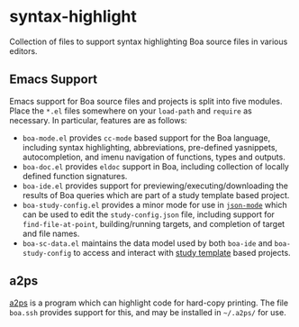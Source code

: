 # syntax-highlight
Collection of files to support syntax highlighting Boa source files in various editors.

## Emacs Support

Emacs support for Boa source files and projects is split into five
modules.  Place the `*.el` files somewhere on your `load-path` and
`require` as necessary.  In particular, features are as follows:

 - `boa-mode.el` provides `cc-mode` based support for the Boa
   language, including syntax highlighting, abbreviations, pre-defined
   yasnippets, autocompletion, and imenu navigation of functions,
   types and outputs.
 - `boa-doc.el` provides `eldoc` support in Boa, including collection
   of locally defined function signatures.
 - `boa-ide.el` provides support for previewing/executing/downloading
   the results of Boa queries which are part of a study template based
   project.
 - `boa-study-config.el` provides a minor mode for use in
   [`json-mode`](https://github.com/joshwnj/json-mode) which can be
   used to edit the `study-config.json` file, including support for
   `find-file-at-point`, building/running targets, and completion of
   target and file names.
 - `boa-sc-data.el` maintains the data model used by both `boa-ide`
   and `boa-study-config` to access and interact with [study
   template](https://github.com/boalang/study-template) based
   projects.

## a2ps

[a2ps](https://www.gnu.org/software/a2ps) is a program which can
highlight code for hard-copy printing.  The file `boa.ssh` provides
support for this, and may be installed in `~/.a2ps/` for use.
